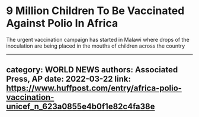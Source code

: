 # 9 Million Children To Be Vaccinated Against Polio In Africa

The urgent vaccination campaign has started in Malawi where drops of the inoculation are being placed in the mouths of children across the country

---
category: WORLD NEWS
authors: Associated Press, AP
date: 2022-03-22
link: https://www.huffpost.com/entry/africa-polio-vaccination-unicef_n_623a0855e4b0f1e82c4fa38e
---
